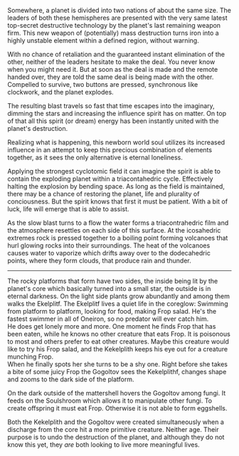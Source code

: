 Somewhere, a planet is divided into two nations of about the same size. The leaders of both these hemispheres are presented with the very same latest top-secret destructive technology by the planet's last remaining weapon firm. This new weapon of (potentially) mass destruction turns iron into a highly unstable element within a defined region, without warning.

With no chance of retaliation and the guaranteed instant elimination of the other, neither of the leaders hesitate to make the deal. You never know when you might need it. But at soon as the deal is made and the remote handed over, they are told the same deal is being made with the other. Compelled to survive, two buttons are pressed, synchronous like clockwork, and the planet explodes.

The resulting blast travels so fast that time escapes into the imaginary, dimming the stars and increasing the influence spirit has on matter. On top of that all this spirit (or dream) energy has been instantly united with the planet's destruction.

Realizing what is happening, this newborn world soul utilizes its increased influence in an attempt to keep this precious combination of elements together, as it sees the only alternative is eternal loneliness.

Applying the strongest cyclotomic field it can imagine the spirit is able to contain the exploding planet within a triacontahedric cycle. Effectively halting the explosion by bending space. As long as the field is maintained, there may be a chance of restoring the planet, life and plurality of conciousness. But the spirit knows that first it must be patient. With a bit of luck, life will emerge that is able to assist.

As the slow blast turns to a flow the water forms a triacontrahedric film and the atmosphere resettles on each side of this surface. At the icosahedric extremes rock is pressed together to a boiling point forming volcanoes that hurl glowing rocks into their surroundings. The heat of the volcanoes causes water to vaporize which drifts away over to the dodecahedric points, where they form clouds, that produce rain and thunder.

-----

The rocky platforms that form have two sides, the inside being lit by the planet's core which basically turned into a small star, the outside is in eternal darkness. On the light side plants grow abundantly and among them walks the Ekelplitf. The Ekelplitf lives a quiet life in the coreglow: Swimming from platform to platform, looking for food, making Frop salad. He's the fastest swimmer in all of Oneiron, so no predator will ever catch him.  
He does get lonely more and more. One moment he finds Frop that has been eaten, while he knows no other creature that eats Frop. It is poisonous to most and others prefer to eat other creatures. Maybe this creature would like to try his Frop salad, and the Kekelplith keeps his eye out for a creature munching Frop.  
When he finally spots her she turns to be a shy one. Right before she takes a bite of some juicy Frop the Gogoltov sees the Kekelplithf, changes shape and zooms to the dark side of the platform.

On the dark outside of the mattershell hovers the Gogoltov among fungi. It feeds on the Soulshroom which allows it to manipulate other fungi. To create offspring it must eat Frop. Otherwise it is not able to form eggshells.

Both the Kekelplith and the Gogoltov were created simultaneously when a discharge from the core hit a more primitive creature. Neither age.
Their purpose is to undo the destruction of the planet, and although they do not know this yet, they _are_ both looking to live more meaningful lives.